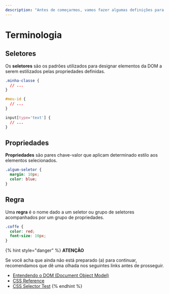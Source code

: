 ```yaml
---
description: "Antes de começarmos, vamos fazer algumas definições para facilitar a sua leitura \U0001F469\U0001F3FC‍\U0001F3EB"
---
```


# Terminologia

## Seletores

Os **seletores** são os padrões utilizados para designar elementos da DOM a serem estilizados pelas propriedades definidas.

```css
.minha-classe {
  // ...
}

#meu-id {
  // ...
}

input[type='text'] {
  // ...
}
```

## Propriedades

**Propriedades** são pares chave-valor que aplicam determinado estilo aos elementos selecionados.

```css
.algum-seletor {
  margin: 10px;
  color: blue;
}
```

## Regra

Uma **regra** é o nome dado a um seletor ou grupo de seletores acompanhados por um grupo de propriedades.

```css
.coffe {
  color: red;
  font-size: 10px;
}
```

{% hint style="danger" %}
**ATENÇÃO**

Se você acha que ainda não está preparado \(a\) para continuar, recomendamos que dê uma olhada nos seguintes links antes de prosseguir.

* [Entendendo o DOM \(Document Object Model\)](https://tableless.com.br/entendendo-o-dom-document-object-model/)
* [CSS Reference](https://www.w3schools.com/cssref/default.asp)
* [CSS Selector Test](https://www.w3schools.com/cssref/trysel.asp)
{% endhint %}



